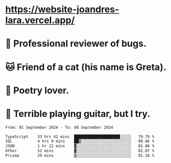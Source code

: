 # https://website-joandres-lara.vercel.app/
# 🐛 Professional reviewer of bugs.
# 🐱 Friend of a cat (his name is Greta).
# 📜 Poetry lover.
# 🎸 Terrible playing guitar, but I try.

<!--START_SECTION:waka-->

```txt
From: 01 September 2024 - To: 08 September 2024

TypeScript    33 hrs 42 mins  ████████████████████░░░░░   79.79 %
SQL           4 hrs 9 mins    ██▒░░░░░░░░░░░░░░░░░░░░░░   09.86 %
JSON          1 hr 12 mins    ▓░░░░░░░░░░░░░░░░░░░░░░░░   02.86 %
Other         52 mins         ▓░░░░░░░░░░░░░░░░░░░░░░░░   02.07 %
Prisma        29 mins         ▒░░░░░░░░░░░░░░░░░░░░░░░░   01.16 %
```

<!--END_SECTION:waka-->
